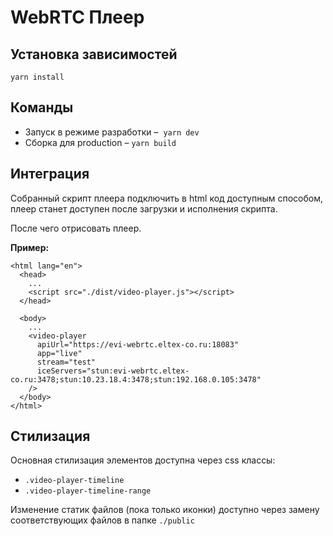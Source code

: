 # WebRTC Плеер

## Установка зависимостей

```yarn install```

## Команды

- Запуск в режиме разработки – 
  ```yarn dev```
- Сборка для production –
  ```yarn build```

## Интеграция

Собранный скрипт плеера подключить в html код доступным способом, плеер станет доступен после загрузки и исполнения скрипта.

После чего отрисовать плеер.

**Пример:**

```
<html lang="en">
  <head>
    ...
    <script src="./dist/video-player.js"></script>
  </head>

  <body>
    ...
    <video-player
      apiUrl="https://evi-webrtc.eltex-co.ru:18083"
      app="live"
      stream="test"
      iceServers="stun:evi-webrtc.eltex-co.ru:3478;stun:10.23.18.4:3478;stun:192.168.0.105:3478"
    />
  </body>
</html>
```

## Стилизация

Основная стилизация элементов доступна через css классы:

* ```.video-player-timeline```
* ```.video-player-timeline-range```

Изменение статик файлов (пока только иконки) доступно через замену соответствующих файлов в папке ```./public```